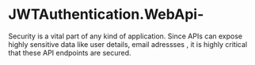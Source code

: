 # JWTAuthentication.WebApi-
Security is a vital part of any kind of application. Since APIs can expose highly sensitive data like user details, email adressses , it is highly critical that these API endpoints are secured.
